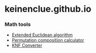 # keinenclue.github.io
### Math tools
- [Extended Euclidean algorithm](eea)
- [Permutation composition calculator](pcc)
- [KNF Converter](knfc)
